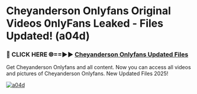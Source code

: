 # Cheyanderson Onlyfans Original Videos 0nlyFans Leaked - Files Updated! (a04d)

<h3>🔴 CLICK HERE 🌐==►► <a href="https://tinyurl.com/ehrbuxhb" rel="nofollow">Cheyanderson Onlyfans Updated Files</a></h3>

Get Cheyanderson Onlyfans and all content. Now you can access all videos and pictures of Cheyanderson Onlyfans. New Updated Files 2025!

[![a04d](https://i.imgur.com/lVYEuWS.gif)](https://tinyurl.com/ehrbuxhb)
